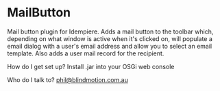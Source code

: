 # MailButton
Mail button plugin for Idempiere. Adds a mail button to the toolbar which, depending on what window is active when it's clicked on, will populate a email dialog with a user's email address and allow you to select an email template. Also adds a user mail record for the recipient.

How do I get set up?
Install .jar into your OSGi web console

Who do I talk to?
phil@blindmotion.com.au
